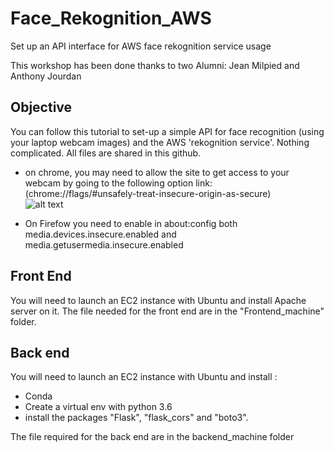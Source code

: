 # Face_Rekognition_AWS
Set up an API interface for AWS face rekognition service usage

This workshop has been done thanks to two Alumni: Jean Milpied and Anthony Jourdan

## Objective
You can follow this tutorial to set-up a simple API for face recognition (using your laptop webcam images) and the AWS 'rekognition service'. 
Nothing complicated. All files are shared in this github.

- on chrome, you may need to allow the site to get access to your webcam by going to the following option link:  
(chrome://flags/#unsafely-treat-insecure-origin-as-secure)  
![alt text](https://github.com/JeanMILPIED/Face_Rekognition_AWS/blob/master/webcam-google.JPG) 

- On Firefow you need to enable in about:config both media.devices.insecure.enabled and media.getusermedia.insecure.enabled

## Front End 

You will need to launch an EC2 instance with Ubuntu and install Apache server on it.
The file needed for the front end are in the "Frontend_machine" folder.

## Back end
You will need to launch an EC2 instance with Ubuntu and install :
- Conda 
- Create a virtual env with python 3.6
- install the packages "Flask", "flask_cors" and "boto3".

The file required for the back end are in the backend_machine folder

